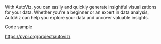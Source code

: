 With AutoViz, you can easily and quickly generate insightful visualizations for your data. Whether you're a beginner or an expert in data analysis, AutoViz can help you explore your data and uncover valuable insights. 

Code sample

https://pypi.org/project/autoviz/
